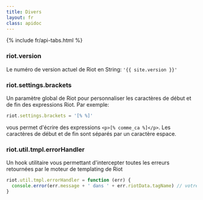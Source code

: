 ```yaml
---
title: Divers
layout: fr
class: apidoc
---
```


{% include fr/api-tabs.html %}


### <a name="version"></a> riot.version

Le numéro de version actuel de Riot en String: `'{{ site.version }}'`


### <a name="brackets"></a> riot.settings.brackets

Un paramètre global de Riot pour personnaliser les caractères de début et de fin des expressions Riot. Par exemple:


``` js
riot.settings.brackets = '[% %]'
```

vous permet d'écrire des expressions `<p>[% comme_ca %]</p>`. Les caractères de début et de fin sont séparés par un caractère espace.

### <a name="tmpl-errors"></a> riot.util.tmpl.errorHandler

Un hook utilitaire vous permettant d'intercepter toutes les erreurs retournées par le moteur de templating de Riot

```js
riot.util.tmpl.errorHandler = function (err) {
  console.error(err.message + ' dans ' + err.riotData.tagName) // votre logique de gestion d'erreur ici
}
```

